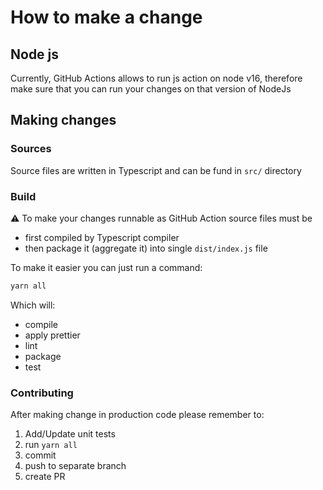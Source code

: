 # How to make a change

## Node js

Currently, GitHub Actions allows to run js action on node v16,
therefore make sure that you can run your changes on that version of NodeJs

## Making changes

### Sources
Source files are written in Typescript and can be fund in `src/` directory

### Build

⚠️ To make your changes runnable as GitHub Action source files must be 
- first compiled by Typescript compiler
- then package it (aggregate it) into single `dist/index.js` file

To make it easier you can just run a command:
```bash 
yarn all
```

Which will:
- compile
- apply prettier
- lint
- package
- test


### Contributing
After making change in production code please remember to:

1. Add/Update unit tests 
2. run `yarn all`
3. commit
4. push to separate branch
5. create PR


